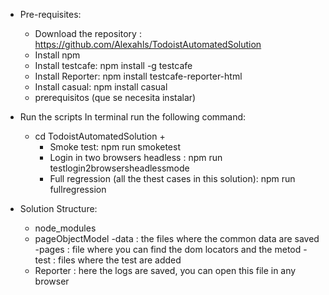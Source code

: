 - Pre-requisites:
    - Download the repository : https://github.com/Alexahls/TodoistAutomatedSolution
    - Install npm
    - Install testcafe: npm install -g testcafe
    - Install Reporter: npm install testcafe-reporter-html
    - Install casual: npm install casual
    - prerequisitos (que se necesita instalar)


- Run the scripts
    In terminal run the following command:
    - cd TodoistAutomatedSolution +
        - Smoke test: npm run smoketest
        - Login in two browsers headless : npm run testlogin2browsersheadlessmode
        - Full regression (all the thest cases in this solution): npm run fullregression
  
- Solution Structure:
    - node_modules
    - pageObjectModel
        -data : the files where the common data are saved
        -pages :  file where you can find  the dom locators and the metod
        -test : files where the test are added
    - Reporter : here the logs are saved, you can open this file in any browser
